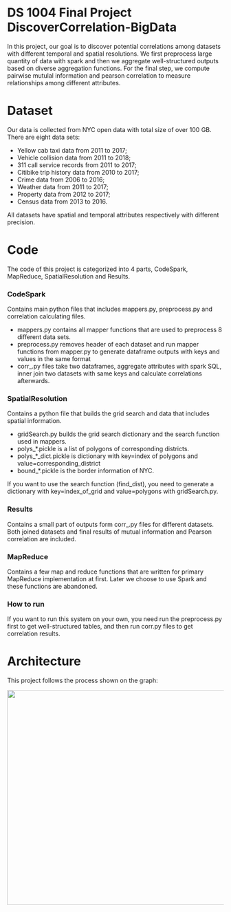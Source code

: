 # DS 1004 Final Project DiscoverCorrelation-BigData

In this project, our goal is to discover potential correlations among datasets with different temporal and spatial resolutions. We first preprocess large quantity of data with spark and then we aggregate well-structured outputs based on diverse aggregation functions. For the final step, we compute pairwise mutulal information and pearson correlation to measure relationships among different attributes. 

# Dataset

Our data is collected from NYC open data with total size of over 100 GB. There are eight data sets: 

- Yellow cab taxi data from 2011 to 2017; 
- Vehicle collision data from 2011 to 2018; 
- 311 call service records from 2011 to 2017; 
- Citibike trip history data from 2010 to 2017; 
- Crime data from 2006 to 2016; 
- Weather data from 2011 to 2017; 
- Property data from 2012 to 2017; 
- Census data from 2013 to 2016. 

All datasets have spatial and temporal attributes respectively with different precision. 

# Code
The code of this project is categorized into 4 parts, CodeSpark, MapReduce, SpatialResolution and Results.

### CodeSpark

Contains main python files that includes mappers.py, preprocess.py and correlation calculating files. 
- mappers.py contains all mapper functions that are used to preprocess 8 different data sets. 
- preprocess.py removes header of each dataset and run mapper functions from mapper.py to generate dataframe outputs with keys and values in the same format
- corr_.py files take two dataframes, aggregate attributes with spark SQL, inner join two datasets with same keys and calculate correlations afterwards. 

### SpatialResolution

Contains a python file that builds the grid search and data that includes spatial information.
- gridSearch.py builds the grid search dictionary and the search function used in mappers.
- polys_*.pickle is a list of polygons of corresponding districts.
- polys_*_dict.pickle is dictionary with key=index of polygons and value=corresponding_district
- bound_*.pickle is the border information of NYC. 

If you want to use the search function (find_dist), you need to generate a dictionary with key=index_of_grid and value=polygons with gridSearch.py.  

### Results 

Contains a small part of outputs form corr_.py files for different datasets. Both joined datasets and final results of mutual information and Pearson correlation are included.

### MapReduce
Contains a few map and reduce functions that are written for primary MapReduce implementation at first. Later we choose to use Spark and these functions are abandoned.

### How to run
If you want to run this system on your own, you need run the preprocess.py first to get well-structured tables, and then run corr.py files to get correlation results.

# Architecture

This project follows the process shown on the graph:

<img src="https://user-images.githubusercontent.com/31422339/39963010-e94316c2-562d-11e8-8a86-1417be6fc401.png" width="900" height="500">
